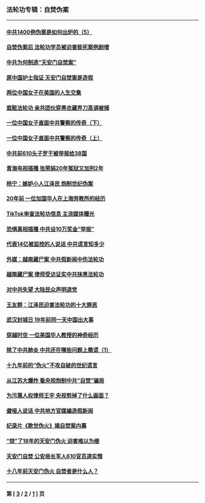 ### 法轮功专辑：自焚伪案
---
#### [中共1400例伪案是如何出炉的（5）](../../pages/nf5562/n13226831.md?05240430) 
#### [自焚伪案后 法轮功学员被迫害致死案例剧增](../../pages/nf5562/n13190600.md?05240430) 
#### [中共为何制造“天安门自焚案”](../../pages/nf5562/n13183270.md?05240430) 
#### [原中国护士指证 天安门自焚案是造假](../../pages/nf5562/n13172289.md?05240430) 
#### [两位中国女子在美国的人生交集](../../pages/nf5562/n13156138.md?05240430) 
#### [栽赃法轮功 亲共团伙穿黑衣藏界刀高调被捕](../../pages/nf5562/n13073780.md?05240430) 
#### [一位中国女子直面中共警察的传奇（下）](../../pages/nf5562/n12989706.md?05240430) 
#### [一位中国女子直面中共警察的传奇（上）](../../pages/nf5562/n12985072.md?05240430) 
#### [中共前610头子罗干被举报给38国](../../pages/nf5562/n12975419.md?05240430) 
#### [青海电视插播 张荣娟20年冤狱又加刑2年](../../pages/nf5562/n12738166.md?05240430) 
#### [杨宁：嫉妒小人江泽民 炮制世纪伪案](../../pages/nf5562/n12724108.md?05240430) 
#### [20年前 一位加国华人在上海劳教所的经历](../../pages/nf5562/n12707932.md?05240430) 
#### [TikTok审查法轮功信息 主流媒体曝光](../../pages/nf5562/n12362336.md?05240430) 
#### [恐惧真相插播 中共设10万奖金“举报”](../../pages/nf5562/n12306396.md?05240430) 
#### [代表14亿被监控的人说话 中共谎言知多少](../../pages/nf5562/n12297484.md?05240430) 
#### [外媒：越南藏尸案 中共假新闻中伤法轮功](../../pages/nf5562/n12264411.md?05240430) 
#### [越南藏尸案 律师受访证实中共抹黑法轮功](../../pages/nf5562/n12261878.md?05240430) 
#### [对中共失望 大陆民众声明退党](../../pages/nf5562/n12187315.md?05240430) 
#### [王友群：江泽民迫害法轮功的十大罪恶](../../pages/nf5562/n12169074.md?05240430) 
#### [武汉封城日 19年前同一天中国出大事](../../pages/nf5562/n12150901.md?05240430) 
#### [穿越时空  一位美国华人教授的神奇经历](../../pages/nf5562/n12097460.md?05240430) 
#### [除了中共肺炎 中共还在哪些问题上撒谎（1）](../../pages/nf5562/n11955770.md?05240430) 
#### [十九年前的“伪火”不攻自破的世纪谎言](../../pages/nf5562/n11813238.md?05240430) 
#### [从江苏大爆炸 看央视炮制中共“自焚”骗局](../../pages/nf5562/n11140275.md?05240430) 
#### [为污蔑人权律师王宇 央视剪掉了什么画面？](../../pages/nf5562/n11130142.md?05240430) 
#### [聋哑人说话 中共地方官媒编造假新闻](../../pages/nf5562/n11006067.md?05240430) 
#### [纪录片《欺世伪火》揭自焚案内幕](../../pages/nf5562/n11002664.md?05240430) 
#### [“烧”了18年的天安门伪火 迫害难以为继](../../pages/nf5562/n10996660.md?05240430) 
#### [天安门自焚 公安局长军人610官员道实情](../../pages/nf5562/n10997098.md?05240430) 
#### [十八年前天安门伪火 自焚者是什么人？](../../pages/nf5562/n10996556.md?05240430) 

---
#### 第 [ [3](./3.md?05240430) / [2](./2.md?05240430) / [1](./1.md?05240430) ] 页
